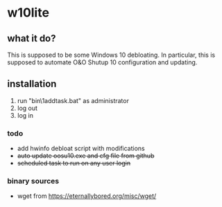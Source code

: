 # w10lite
## what it do? ##
This is supposed to be some Windows 10 debloating. In particular, this is supposed to automate O&O Shutup 10 configuration and updating.

## installation ##
1. run "bin\1addtask.bat" as administrator
1. log out
1. log in

### todo ###
* add hwinfo debloat script with modifications
* ~~auto update oosu10.exe and cfg file from github~~
* ~~scheduled task to run on any user login~~

### binary sources ###
* wget from https://eternallybored.org/misc/wget/

